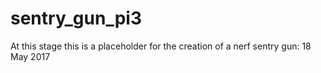 # sentry_gun_pi3
At this stage this is a placeholder for the creation of a nerf sentry gun: 18 May 2017

